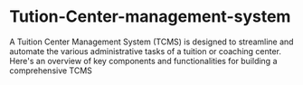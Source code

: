 # Tution-Center-management-system
A Tuition Center Management System (TCMS) is designed to streamline and automate the various administrative tasks of a tuition or coaching center. Here's an overview of key components and functionalities for building a comprehensive TCMS
